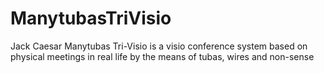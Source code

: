 # ManytubasTriVisio
Jack Caesar Manytubas Tri-Visio is a visio conference system based on physical meetings in real life by the means of tubas, wires and non-sense
